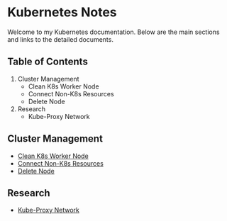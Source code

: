 # Kubernetes Notes

Welcome to my Kubernetes documentation. Below are the main sections and links to the detailed documents.

## Table of Contents
1. Cluster Management
    - Clean K8s Worker Node
    - Connect Non-K8s Resources
    - Delete Node
2. Research
    - Kube-Proxy Network

## Cluster Management <a name="manage-cluster"></a>
- [Clean K8s Worker Node](https://github.com/DatNguyen2711/Kubernetes-Notes/blob/main/k8s/manage-cluster/clean-k8s-worker-node.md)
- [Connect Non-K8s Resources](https://github.com/DatNguyen2711/Kubernetes-Notes/blob/main/k8s/manage-cluster/connect-non-k8s-resources.md)
- [Delete Node](https://github.com/DatNguyen2711/Kubernetes-Notes/blob/main/k8s/manage-cluster/delete-node.md)

## Research <a name="research"></a>
- [Kube-Proxy Network](https://github.com/DatNguyen2711/Kubernetes-Notes/blob/main/k8s/research/kube-proxy-network.md)
